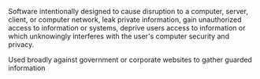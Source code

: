 Software intentionally designed to cause disruption to a computer, server, client, or computer network, leak private information, gain unauthorized access to information or systems, deprive users access to information or which unknowingly interferes with the user's computer security and privacy.

Used broadly against government or corporate websites to gather guarded information
